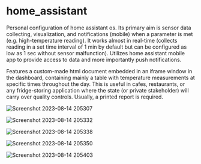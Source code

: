 # home_assistant
Personal configuration of home assistant os. Its primary aim is sensor data collecting, visualization, and notifications (mobile) when a parameter is met (e.g. high-temperature reading). It works almost in real-time (collects reading in a set time interval of 1 min by default but can be configured as low as 1 sec without sensor malfunction). Utilizes home assistant mobile app to provide access to data and more importantly push notifications.

Features a custom-made html document embedded in an iframe window in the dashboard, containing mainly a table with temperature measurements at specific times throughout the day. This is useful in cafes, restaurants, or any fridge-storing application where the state (or private stakeholder) will carry over quality controls. Usually, a printed report is required.

![Screenshot 2023-08-14 205307](https://github.com/odyskat/home_assistant/assets/114591654/661e9a82-92ee-49b1-93b8-bc200c6c550c)

![Screenshot 2023-08-14 205332](https://github.com/odyskat/home_assistant/assets/114591654/f6442e1b-4d15-4f52-b220-0d8dd6674501)

![Screenshot 2023-08-14 205338](https://github.com/odyskat/home_assistant/assets/114591654/d6a45db6-b8f8-4f34-a2a2-d294fc274b3e)

![Screenshot 2023-08-14 205350](https://github.com/odyskat/home_assistant/assets/114591654/ccdfe121-7468-46af-bd1d-939e32121df9)

![Screenshot 2023-08-14 205403](https://github.com/odyskat/home_assistant/assets/114591654/9000ae06-d3d3-47ed-bcdd-99b74c367fd5)
